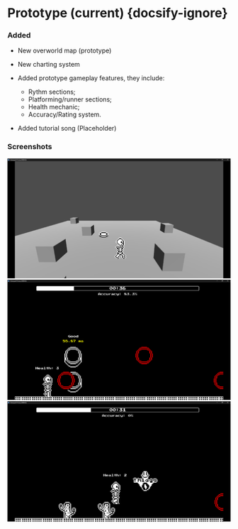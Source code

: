 # Prototype (current) {docsify-ignore}
### Added
- New overworld map (prototype)

- New charting system

- Added prototype gameplay features, they include:
    - Rythm sections;
    - Platforming/runner sections;
    - Health mechanic;
    - Accuracy/Rating system.

- Added tutorial song (Placeholder)

### Screenshots
![](../../images/screenshots/prototype/screen1.png)
![](../../images/screenshots/prototype/screen3.png)
![](../../images/screenshots/prototype/screen4.png)